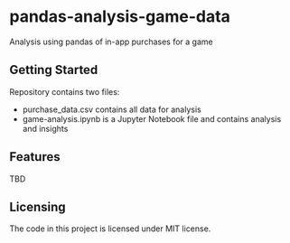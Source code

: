 # pandas-analysis-game-data
Analysis using pandas of in-app purchases for a game

## Getting Started

Repository contains two files:
- purchase_data.csv contains all data for analysis
- game-analysis.ipynb is a Jupyter Notebook file and contains analysis and insights

## Features

TBD

## Licensing

The code in this project is licensed under MIT license.
